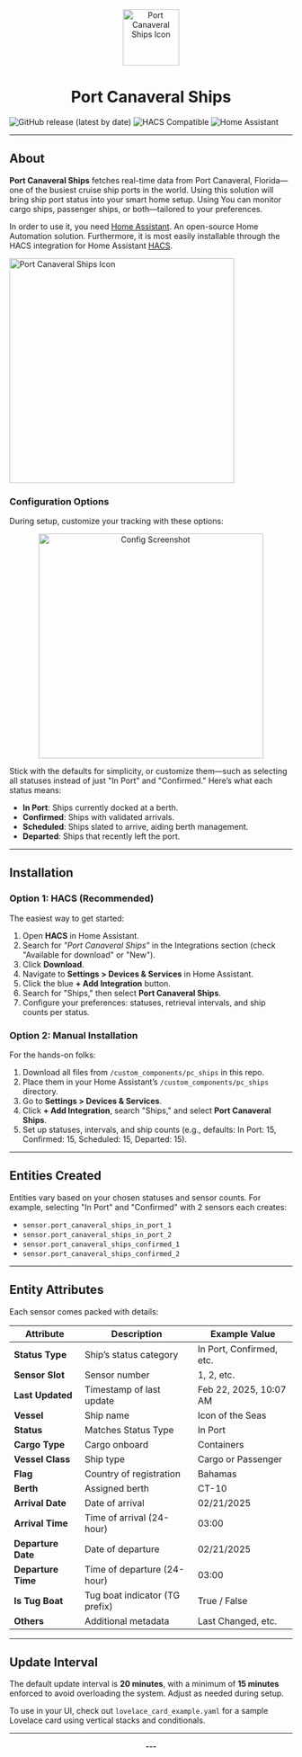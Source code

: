 <!-- Icon at the top -->
<div align="center">
  <img src="https://github.com/mattbratt/pc_ships/blob/main/images/icon.png" alt="Port Canaveral Ships Icon" width="100"><h1>Port Canaveral Ships</h1>
</div>

![GitHub release (latest by date)](https://img.shields.io/github/v/release/mattbratt/pc_ships?style=flat-square)
![HACS Compatible](https://img.shields.io/badge/HACS-Compatible-brightgreen?style=flat-square)
![Home Assistant](https://img.shields.io/badge/Home%20Assistant-Integration-blue?style=flat-square)

---

## About

**Port Canaveral Ships** fetches real-time data from Port Canaveral, Florida—one of the busiest cruise ship ports in the world. Using this solution will bring ship port status into your smart home setup. Using  You can monitor cargo ships, passenger ships, or both—tailored to your preferences.

In order to use it, you need [Home Assistant](https://www.home-assistant.io/). An open-source Home Automation solution. Furthermore, it is most easily installable through the HACS integration for Home Assistant [HACS](https://hacs.xyz/). 

<img src="https://github.com/mattbratt/pc_ships/blob/main/images/port_canaveral_map.png" alt="Port Canaveral Ships Icon" width="400">

### Configuration Options
During setup, customize your tracking with these options:

<div align="center">
  <img src="https://github.com/mattbratt/pc_ships/blob/main/images/pc_ships_config.png" alt="Config Screenshot" width="400">
</div>

Stick with the defaults for simplicity, or customize them—such as selecting all statuses instead of just "In Port" and "Confirmed." Here’s what each status means:

- **In Port**: Ships currently docked at a berth.
- **Confirmed**: Ships with validated arrivals.
- **Scheduled**: Ships slated to arrive, aiding berth management.
- **Departed**: Ships that recently left the port.

---

## Installation

### Option 1: HACS (Recommended)
The easiest way to get started:

1. Open **HACS** in Home Assistant.
2. Search for *"Port Canaveral Ships"* in the Integrations section (check "Available for download" or "New").
3. Click **Download**.
4. Navigate to **Settings > Devices & Services** in Home Assistant.
5. Click the blue **+ Add Integration** button.
6. Search for "Ships," then select **Port Canaveral Ships**.
7. Configure your preferences: statuses, retrieval intervals, and ship counts per status.

### Option 2: Manual Installation
For the hands-on folks:

1. Download all files from `/custom_components/pc_ships` in this repo.
2. Place them in your Home Assistant’s `/custom_components/pc_ships` directory.
3. Go to **Settings > Devices & Services**.
4. Click **+ Add Integration**, search "Ships," and select **Port Canaveral Ships**.
5. Set up statuses, intervals, and ship counts (e.g., defaults: In Port: 15, Confirmed: 15, Scheduled: 15, Departed: 15).

---

## Entities Created

Entities vary based on your chosen statuses and sensor counts. For example, selecting "In Port" and "Confirmed" with 2 sensors each creates:

- `sensor.port_canaveral_ships_in_port_1`
- `sensor.port_canaveral_ships_in_port_2`
- `sensor.port_canaveral_ships_confirmed_1`
- `sensor.port_canaveral_ships_confirmed_2`

---

## Entity Attributes

Each sensor comes packed with details:

| Attribute          | Description                          | Example Value            |
|--------------------|--------------------------------------|--------------------------|
| **Status Type**    | Ship’s status category              | In Port, Confirmed, etc. |
| **Sensor Slot**    | Sensor number                       | 1, 2, etc.              |
| **Last Updated**   | Timestamp of last update            | Feb 22, 2025, 10:07 AM  |
| **Vessel**         | Ship name                           | Icon of the Seas        |
| **Status**         | Matches Status Type                 | In Port                 |
| **Cargo Type**     | Cargo onboard                       | Containers              |
| **Vessel Class**   | Ship type                           | Cargo or Passenger      |
| **Flag**           | Country of registration             | Bahamas                 |
| **Berth**          | Assigned berth                      | CT-10                   |
| **Arrival Date**   | Date of arrival                     | 02/21/2025              |
| **Arrival Time**   | Time of arrival (24-hour)           | 03:00                   |
| **Departure Date** | Date of departure                   | 02/21/2025              |
| **Departure Time** | Time of departure (24-hour)         | 03:00                   |
| **Is Tug Boat**    | Tug boat indicator (TG prefix)      | True / False            |
| **Others**         | Additional metadata                 | Last Changed, etc.      |

---

## Update Interval

The default update interval is **20 minutes**, with a minimum of **15 minutes** enforced to avoid overloading the system. Adjust as needed during setup.

To use in your UI, check out `lovelace_card_example.yaml` for a sample Lovelace card using vertical stacks and conditionals.

---

<div align="center">
  <strong>---</strong>
</div>
